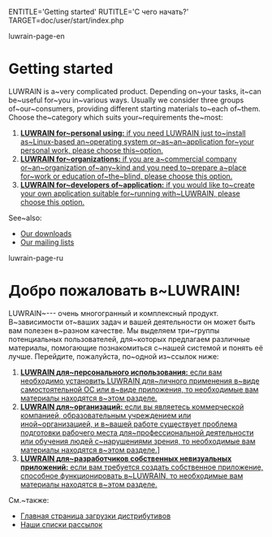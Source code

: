 
ENTITLE='Getting started'
RUTITLE='С чего начать?'
TARGET=doc/user/start/index.php

luwrain-page-en

# Getting started

LUWRAIN is a~very complicated product.
Depending on~your tasks,
it~can be~useful for~you in~various ways.
Usually we consider three groups of~our~consumers,
providing  different starting materials to~each of~them.
Choose the~category  which suits your~requirements the~most:

1. [__LUWRAIN for~personal using:__
if you need LUWRAIN just to~install as~Linux-based an~operating system   or~as~an~application for~your personal work,
please choose this~option.](local:personal/)
1. [__LUWRAIN for~organizations:__
if you are a~commercial company or~an~organization of~any~kind  and
you need to~prepare a~place for~work or education  of~the~blind,
please choose this option.](local:organizations/)
1. [__LUWRAIN for~developers of~application:__
if you  would like to~create your own application suitable for~running with~LUWRAIN,
please choose this option.](local:developers/)

See~also:

* [Our downloads](local:/download/)
* [Our mailing lists](local:/community/mailing-lists/)

luwrain-page-ru

# Добро пожаловать в~LUWRAIN!

LUWRAIN~--- очень  многогранный и комплексный продукт.
В~зависимости от~ваших задач и вашей деятельности 
он может быть вам полезен в~разном качестве.
Мы выделяем три~группы потенциальных пользователей,
для~которых предлагаем различные материалы, 
помогающие познакомиться с~нашей системой и  понять её лучше.
Перейдите, пожалуйста, по~одной из~ссылок ниже:

1. [__LUWRAIN для~персонального использования:__
если вам необходимо установить LUWRAIN для~личного применения в~виде самостоятельной ОС 
или в~виде приложения,
то необходимые вам материалы находятся в~этом разделе.](local:personal/)
1. [__LUWRAIN для~организаций:__
если вы являетесь коммерческой компанией, образовательным учреждением или иной~организацией,
и в~вашей работе существует проблема подготовки рабочего места для~профессиональной деятельности или обучения людей с~нарушениями зрения,
то необходимые вам материалы находятся в~этом разделе.](local:organizations/)]
1. [__LUWRAIN для~разработчиков собственных невизуальных приложений:__
если вам требуется создать собственное приложение, способное функционировать в~LUWRAIN,
то необходимые вам материалы находятся в~этом разделе.](local:developers/)

См.~также:

* [Главная страница загрузки дистрибутивов](local:/download/)
* [Наши списки рассылок](local:/community/mailing-lists/)
